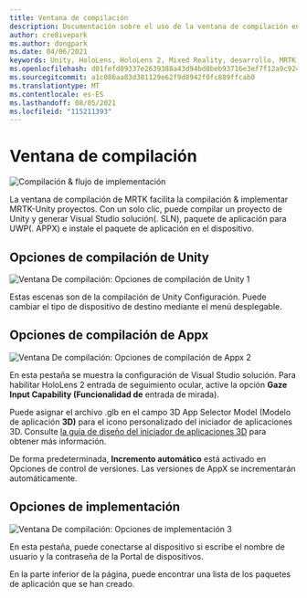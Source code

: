 ```yaml
---
title: Ventana de compilación
description: Documentación sobre el uso de la ventana de compilación en MRTK para Unity.
author: cre8ivepark
ms.author: dongpark
ms.date: 04/06/2021
keywords: Unity, HoloLens, HoloLens 2, Mixed Reality, desarrollo, MRTK, compilación, ventana de compilación, herramientas
ms.openlocfilehash: d01fefd09337e2639388a43d94bd8beb93716e3ef7f12a9c924b5755fb594447
ms.sourcegitcommit: a1c086aa83d381129e62f9d8942f0fc889ffcab0
ms.translationtype: MT
ms.contentlocale: es-ES
ms.lasthandoff: 08/05/2021
ms.locfileid: "115211393"
---
```

# <a name="build-window"></a>Ventana de compilación
![Compilación & flujo de implementación](images/MRTK_BuildWindow0.png)

La ventana de compilación de MRTK facilita la compilación & implementar MRTK-Unity proyectos. Con un solo clic, puede compilar un proyecto de Unity y generar Visual Studio solución(. SLN), paquete de aplicación para UWP(. APPX) e instale el paquete de aplicación en el dispositivo. 


## <a name="unity-build-options"></a>Opciones de compilación de Unity
![Ventana De compilación: Opciones de compilación de Unity 1](images/MRTK_BuildWindow1.png)

Estas escenas son de la compilación de Unity Configuración. Puede cambiar el tipo de dispositivo de destino mediante el menú desplegable.

## <a name="appx-build-options"></a>Opciones de compilación de Appx
![Ventana De compilación: Opciones de compilación de Appx 2](images/MRTK_BuildWindow2.png)

En esta pestaña se muestra la configuración de Visual Studio solución. Para habilitar HoloLens 2 entrada de seguimiento ocular, active la opción **Gaze Input Capability (Funcionalidad de** entrada de mirada). 

Puede asignar el archivo .glb en el campo 3D App Selector Model (Modelo de aplicación **3D)** para el icono personalizado del iniciador de aplicaciones 3D. Consulte [la guía de diseño del iniciador de aplicaciones 3D](/windows/mixed-reality/distribute/3d-app-launcher-design-guidance) para obtener más información.

De forma predeterminada, **Incremento automático** está activado en Opciones de control de versiones. Las versiones de AppX se incrementarán automáticamente.


## <a name="deploy-options"></a>Opciones de implementación
![Ventana De compilación: Opciones de implementación 3](images/MRTK_BuildWindow3.png)

En esta pestaña, puede conectarse al dispositivo si escribe el nombre de usuario y la contraseña de la Portal de dispositivos. 

En la parte inferior de la página, puede encontrar una lista de los paquetes de aplicación que se han creado. 

